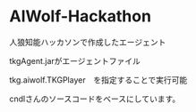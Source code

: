 # AIWolf-Hackathon
人狼知能ハッカソンで作成したエージェント

tkgAgent.jarがエージェントファイル

tkg.aiwolf.TKGPlayer　を指定することで実行可能


cndlさんのソースコードをベースにしています。

